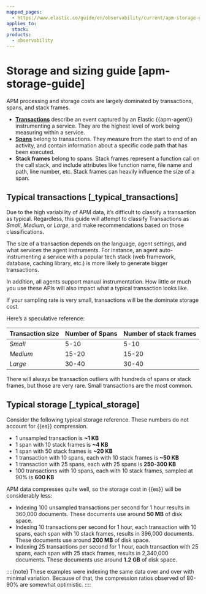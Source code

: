 ```yaml
---
mapped_pages:
  - https://www.elastic.co/guide/en/observability/current/apm-storage-guide.html
applies_to:
  stack:
products:
  - observability
---
```


# Storage and sizing guide [apm-storage-guide]

APM processing and storage costs are largely dominated by transactions, spans, and stack frames.

* [**Transactions**](/solutions/observability/apm/transactions.md) describe an event captured by an Elastic {{apm-agent}} instrumenting a service. They are the highest level of work being measuring within a service.
* [**Spans**](/solutions/observability/apm/spans.md) belong to transactions. They measure from the start to end of an activity, and contain information about a specific code path that has been executed.
* **Stack frames** belong to spans. Stack frames represent a function call on the call stack, and include attributes like function name, file name and path, line number, etc. Stack frames can heavily influence the size of a span.

## Typical transactions [_typical_transactions]

Due to the high variability of APM data, it’s difficult to classify a transaction as typical. Regardless, this guide will attempt to classify Transactions as *Small*, *Medium*, or *Large*, and make recommendations based on those classifications.

The size of a transaction depends on the language, agent settings, and what services the agent instruments. For instance, an agent auto-instrumenting a service with a popular tech stack (web framework, database, caching library, etc.) is more likely to generate bigger transactions.

In addition, all agents support manual instrumentation. How little or much you use these APIs will also impact what a typical transaction looks like.

If your sampling rate is very small, transactions will be the dominate storage cost.

Here’s a speculative reference:

| Transaction size | Number of Spans | Number of stack frames |
| --- | --- | --- |
| *Small* | 5-10 | 5-10 |
| *Medium* | 15-20 | 15-20 |
| *Large* | 30-40 | 30-40 |

There will always be transaction outliers with hundreds of spans or stack frames, but those are very rare. Small transactions are the most common.

## Typical storage [_typical_storage]

Consider the following typical storage reference. These numbers do not account for {{es}} compression.

* 1 unsampled transaction is **~1 KB**
* 1 span with 10 stack frames is **~4 KB**
* 1 span with 50 stack frames is **~20 KB**
* 1 transaction with 10 spans, each with 10 stack frames is **~50 KB**
* 1 transaction with 25 spans, each with 25 spans is **250-300 KB**
* 100 transactions with 10 spans, each with 10 stack frames, sampled at 90% is **600 KB**

APM data compresses quite well, so the storage cost in {{es}} will be considerably less:

* Indexing 100 unsampled transactions per second for 1 hour results in 360,000 documents. These documents use around **50 MB** of disk space.
* Indexing 10 transactions per second for 1 hour, each transaction with 10 spans, each span with 10 stack frames, results in 396,000 documents. These documents use around **200 MB** of disk space.
* Indexing 25 transactions per second for 1 hour, each transaction with 25 spans, each span with 25 stack frames, results in 2,340,000 documents. These documents use around **1.2 GB** of disk space.

::::{note}
These examples were indexing the same data over and over with minimal variation. Because of that, the compression ratios observed of 80-90% are somewhat optimistic.
::::
